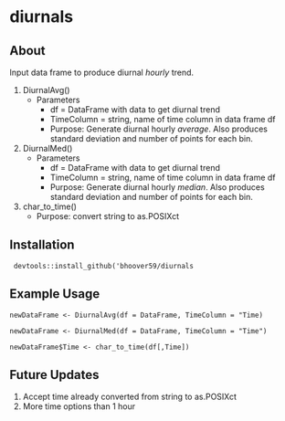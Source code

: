 # diurnals
## About
Input data frame to produce diurnal *hourly* trend. 
1. DiurnalAvg()
   - Parameters
     - df = DataFrame with data to get diurnal trend
     - TimeColumn = string, name of time column in data frame df
     - Purpose: Generate diurnal hourly *average*. Also produces standard deviation and number of points for each bin.
2. DiurnalMed()
   - Parameters
     - df = DataFrame with data to get diurnal trend
     - TimeColumn = string, name of time column in data frame df
     - Purpose: Generate diurnal hourly *median*. Also produces standard deviation and number of points for each bin.
3. char_to_time()
   - Purpose: convert string to as.POSIXct
 
 ## Installation
```
 devtools::install_github('bhoover59/diurnals
```

## Example Usage
```
newDataFrame <- DiurnalAvg(df = DataFrame, TimeColumn = "Time)
```
```
newDataFrame <- DiurnalMed(df = DataFrame, TimeColumn = "Time")
```
```
newDataFrame$Time <- char_to_time(df[,Time])
```

## Future Updates
1. Accept time already converted from string to as.POSIXct
2. More time options than 1 hour
  
